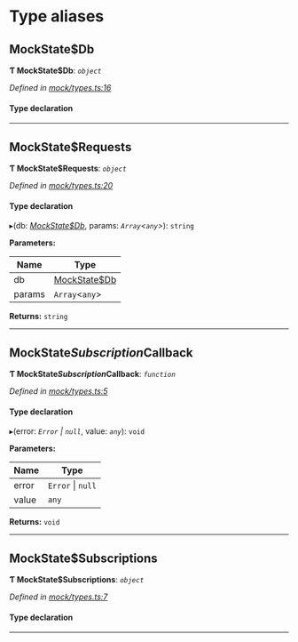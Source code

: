 

# Type aliases

<a id="mockstate_db"></a>

##  MockState$Db

**Ƭ MockState$Db**: *`object`*

*Defined in [mock/types.ts:16](https://github.com/polkadot-js/api/blob/2839954/packages/rpc-provider/src/mock/types.ts#L16)*

#### Type declaration

[index: `string`]: `Uint8Array`

___
<a id="mockstate_requests"></a>

##  MockState$Requests

**Ƭ MockState$Requests**: *`object`*

*Defined in [mock/types.ts:20](https://github.com/polkadot-js/api/blob/2839954/packages/rpc-provider/src/mock/types.ts#L20)*

#### Type declaration

[index: `string`]: `function`

▸(db: *[MockState$Db](_mock_types_.md#mockstate_db)*, params: *`Array`<`any`>*): `string`

**Parameters:**

| Name | Type |
| ------ | ------ |
| db | [MockState$Db](_mock_types_.md#mockstate_db) |
| params | `Array`<`any`> |

**Returns:** `string`

___
<a id="mockstate_subscription_callback"></a>

##  MockState$Subscription$Callback

**Ƭ MockState$Subscription$Callback**: *`function`*

*Defined in [mock/types.ts:5](https://github.com/polkadot-js/api/blob/2839954/packages/rpc-provider/src/mock/types.ts#L5)*

#### Type declaration
▸(error: *`Error` \| `null`*, value: *`any`*): `void`

**Parameters:**

| Name | Type |
| ------ | ------ |
| error | `Error` \| `null` |
| value | `any` |

**Returns:** `void`

___
<a id="mockstate_subscriptions"></a>

##  MockState$Subscriptions

**Ƭ MockState$Subscriptions**: *`object`*

*Defined in [mock/types.ts:7](https://github.com/polkadot-js/api/blob/2839954/packages/rpc-provider/src/mock/types.ts#L7)*

#### Type declaration

[index: `string`]: `object`

___


